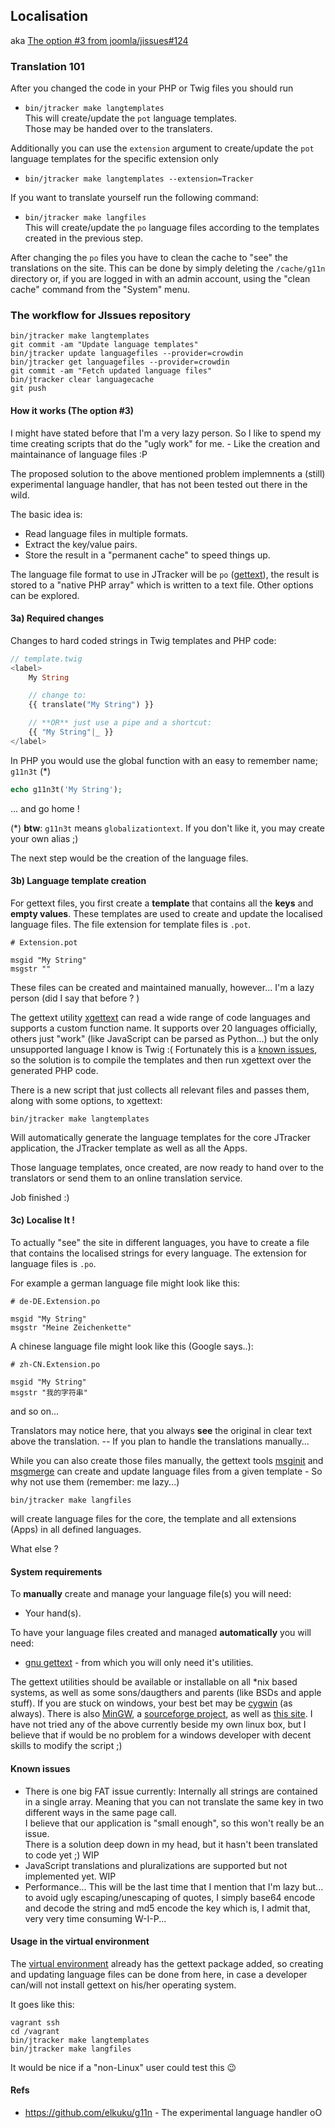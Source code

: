 ## Localisation

aka [The option #3 from joomla/jissues#124](https://github.com/joomla/jissues/pull/124)

### Translation 101

After you changed the code in your PHP or Twig files you should run

* `bin/jtracker make langtemplates`<br />
This will create/update the `pot` language templates.<br />
Those may be handed over to the translaters.

Additionally you can use the `extension` argument to create/update the `pot` language templates for the specific extension only

* `bin/jtracker make langtemplates --extension=Tracker`<br />

If you want to translate yourself run the following command:

* `bin/jtracker make langfiles`<br />
This will create/update the `po` language files according to the templates created in the previous step.

After changing the `po` files you have to clean the cache to "see" the translations on the site.
This can be done by simply deleting the `/cache/g11n` directory or, if you are logged in with an admin account, using the "clean cache" command from the "System" menu.

### The workflow for JIssues repository

```
bin/jtracker make langtemplates
git commit -am "Update language templates"
bin/jtracker update languagefiles --provider=crowdin
bin/jtracker get languagefiles --provider=crowdin
git commit -am "Fetch updated language files"
bin/jtracker clear languagecache
git push
```

#### How it works (The option #3)

I might have stated before that I'm a very lazy person. So I like to spend my time creating scripts that do the "ugly work" for me. - Like the creation and maintainance of language files :P

The proposed solution to the above mentioned problem implemnents a (still) experimental language handler, that has not been tested out there in the wild.

The basic idea is:

* Read language files in multiple formats.
* Extract the key/value pairs.
* Store the result in a "permanent cache" to speed things up.

The language file format to use in JTracker will be `po` ([gettext](http://en.wikipedia.org/wiki/Gettext)), the result is stored to a "native PHP array" which is written to a text file. Other options can be explored.

#### 3a) Required changes

Changes to hard coded strings in Twig templates and PHP code:

```php
// template.twig
<label>
    My String

    // change to:
    {{ translate("My String") }}

    // **OR** just use a pipe and a shortcut:
    {{ "My String"|_ }}
</label>
```

In PHP you would use the global function with an easy to remember name; `g11n3t` (*)

```php
echo g11n3t('My String');
```

... and go home !

(*) **btw**: `g11n3t` means `globalizationtext`. If you don't like it, you may create your own alias ;)


The next step would be the creation of the language files.

#### 3b) Language template creation

For gettext files, you first create a **template** that contains all the **keys** and **empty values**.
These templates are used to create and update the localised language files.
The file extension for template files is `.pot`.

```
# Extension.pot

msgid "My String"
msgstr ""
```

These files can be created and maintained manually, however... I'm a lazy person (did I say that before ? )

The gettext utility [xgettext](http://linux.die.net/man/1/xgettext) can read a wide range of code languages and supports a custom function name.
It supports over 20 languages officially, others just "work" (like JavaScript can be parsed as Python...) but the only unsupported language I know is Twig :(
Fortunately this is a [known issues](https://github.com/fabpot/Twig-extensions/blob/master/doc/i18n.rst), so the solution is to compile the templates and then run xgettext over the generated PHP code.

There is a new script that just collects all relevant files and passes them, along with some options, to xgettext:

```
bin/jtracker make langtemplates
```

Will automatically generate the language templates for the core JTracker application, the JTracker template as well as all the Apps.

Those language templates, once created, are now ready to hand over to the translators or send them to an online translation service.

Job finished :)

#### 3c) Localise It !

To actually "see" the site in different languages, you have to create a file that contains the localised strings for every language.
The extension for language files is `.po`.

For example a german language file might look like this:
```
# de-DE.Extension.po

msgid "My String"
msgstr "Meine Zeichenkette"
```

A chinese language file might look like this (Google says..):
```
# zh-CN.Extension.po

msgid "My String"
msgstr "我的字符串"
```

and so on...

Translators may notice here, that you always **see** the original in clear text above the translation. -- If you plan to handle the translations manually...

While you can also create those files manually, the gettext tools [msginit](http://linux.die.net/man/1/msginit) and [msgmerge](http://linux.die.net/man/1/msgmerge) can create and update language files from a given template - So why not use them (remember: me lazy...)

```
bin/jtracker make langfiles
```

will create language files for the core, the template and all extensions (Apps) in all defined languages.

What else ?

#### System requirements

To **manually** create and manage your language file(s) you will need:
* Your hand(s).

To have your language files created and managed **automatically** you will need:
* [gnu gettext](http://directory.fsf.org/wiki/Gettext) - from which you will only need it's utilities.

The gettext utilities should be available or installable on all *nix based systems, as well as some sons/daugthers and parents (like BSDs and apple stuff).
If you are stuck on windows, your best bet may be [cygwin](http://www.cygwin.com/) (as always). There is also [MinGW](http://www.mingw.org/), a [sourceforge project](http://sourceforge.net/projects/gettext/), as well as [this site](http://franco-bez.4lima.de/index.php?option=com_content&view=article&id=55&Itemid=64&lang=en).
I have not tried any of the above currently beside my own linux box, but I believe that if would be no problem for a windows developer with decent skills to modify the script ;)

#### Known issues

* There is one big FAT issue currently: Internally all strings are contained in a single array. Meaning that you can not translate the same key in two different ways in the same page call.<br />I believe that our application is "small enough", so this won't really be an issue.<br />There is a solution deep down in my head, but it hasn't been translated to code yet ;) WIP
* JavaScript translations and pluralizations are supported but not implemented yet. WIP
* Performance... This will be the last time that I mention that I'm lazy but... to avoid ugly escaping/unescaping of quotes, I simply base64 encode and decode the string and md5 encode the key which is, I admit that, very very time consuming W-I-P...

#### Usage in the virtual environment

The [virtual environment](https://github.com/joomla/jissues/blob/framework/Documentation/virtual-test-server.md) already has the gettext package added, so creating and updating language files can be done from here, in case a developer can/will not install gettext on his/her operating system.

It goes like this:

```
vagrant ssh
cd /vagrant
bin/jtracker make langtemplates
bin/jtracker make langfiles
```
It would be nice if a "non-Linux" user could test this :wink:

#### Refs

* https://github.com/elkuku/g11n - The experimental language handler oO
